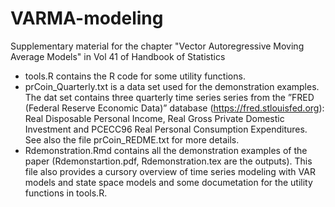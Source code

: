 # VARMA-modeling
Supplementary material for the chapter "Vector Autoregressive Moving Average Models" in Vol 41 of Handbook of Statistics

* tools.R contains the R code for some utility functions.
* prCoin_Quarterly.txt is a data set used for the demonstration examples. The dat set contains three quarterly time series series from the ”FRED (Federal Reserve Economic Data)” database (https://fred.stlouisfed.org): Real Disposable Personal Income, Real Gross Private Domestic Investment and PCECC96 Real Personal Consumption Expenditures. See also the file prCoin_REDME.txt for more details.
* Rdemonstration.Rmd contains all the demonstration examples of the paper (Rdemonstartion.pdf, Rdemonstration.tex are the outputs). This file also provides a cursory overview of time series modeling with VAR models and state space models and some documetation for the utility functions in tools.R.
